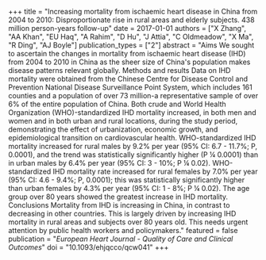+++
title = "Increasing mortality from ischaemic heart disease in China from 2004 to 2010: Disproportionate rise in rural areas and elderly subjects. 438 million person-years follow-up"
date = 2017-01-01
authors = ["X Zhang", "AA Khan", "EU Haq", "A Rahim", "D Hu", "J Attia", "C Oldmeadow", "X Ma", "R Ding", "AJ Boyle"]
publication_types = ["2"]
abstract = "Aims We sought to ascertain the changes in mortality from ischaemic heart disease (IHD) from 2004 to 2010 in China as the sheer size of China's population makes disease patterns relevant globally. Methods and results Data on IHD mortality were obtained from the Chinese Centre for Disease Control and Prevention National Disease Surveillance Point System, which includes 161 counties and a population of over 73 million-a representative sample of over 6% of the entire population of China. Both crude and World Health Organization (WHO)-standardized IHD mortality increased, in both men and women and in both urban and rural locations, during the study period, demonstrating the effect of urbanization, economic growth, and epidemiological transition on cardiovascular health. WHO-standardized IHD mortality increased for rural males by 9.2% per year (95% CI: 6.7 - 11.7%; P, 0.0001), and the trend was statistically significantly higher (P ¼ 0.0001) than in urban males by 6.4% per year (95% CI: 3 - 10%; P ¼ 0.02). WHO-standardized IHD mortality rate increased for rural females by 7.0% per year (95% CI: 4.6 - 9.4%; P, 0.0001); this was statistically significantly higher than urban females by 4.3% per year (95% CI: 1 - 8%; P ¼ 0.02). The age group over 80 years showed the greatest increase in IHD mortality. Conclusions Mortality from IHD is increasing in China, in contrast to decreasing in other countries. This is largely driven by increasing IHD mortality in rural areas and subjects over 80 years old. This needs urgent attention by public health workers and policymakers."
featured = false
publication = "*European Heart Journal - Quality of Care and Clinical Outcomes*"
doi = "10.1093/ehjqcco/qcw041"
+++

